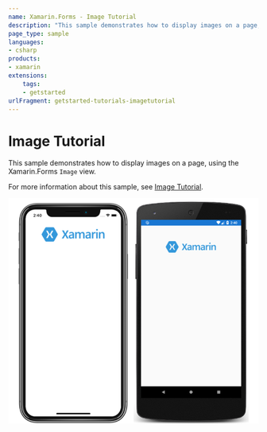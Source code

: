 ```yaml
---
name: Xamarin.Forms - Image Tutorial
description: "This sample demonstrates how to display images on a page, using the Xamarin.Forms Image view (get started)"
page_type: sample
languages:
- csharp
products:
- xamarin
extensions:
    tags:
    - getstarted
urlFragment: getstarted-tutorials-imagetutorial
---
```

# Image Tutorial

This sample demonstrates how to display images on a page, using the Xamarin.Forms `Image` view.

For more information about this sample, see [Image Tutorial](https://docs.microsoft.com/xamarin/get-started/tutorials/image/).

![Image Tutorial application screenshot](Screenshots/01All.png "Image Tutorial application screenshot")

